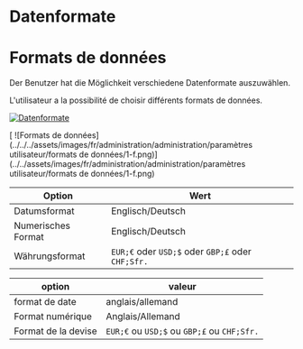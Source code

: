 <!-- TRANSLATED by md-translate -->
# Datenformate

# Formats de données

Der Benutzer hat die Möglichkeit verschiedene Datenformate auszuwählen.

L'utilisateur a la possibilité de choisir différents formats de données.

[![Datenformate](../../../assets/images/de/administration/verwaltung/benutzereinstellungen/datenformate/1-d.png)](../../../assets/images/de/administration/verwaltung/benutzereinstellungen/datenformate/1-d.png)

[ ![Formats de données](../../../assets/images/fr/administration/administration/paramètres utilisateur/formats de données/1-f.png)](../../assets/images/fr/administration/administration/paramètres utilisateur/formats de données/1-f.png)

| Option | Wert |
| - | - |
| Datumsformat | Englisch/Deutsch |
| Numerisches Format | Englisch/Deutsch |
| Währungsformat | `EUR;€` oder `USD;$` oder `GBP;£` oder `CHF;Sfr.` |

| option | valeur |
| - | - |
| format de date | anglais/allemand |
| Format numérique | Anglais/Allemand |
| Format de la devise | `EUR;€` ou `USD;$` ou `GBP;£` ou `CHF;Sfr.` |